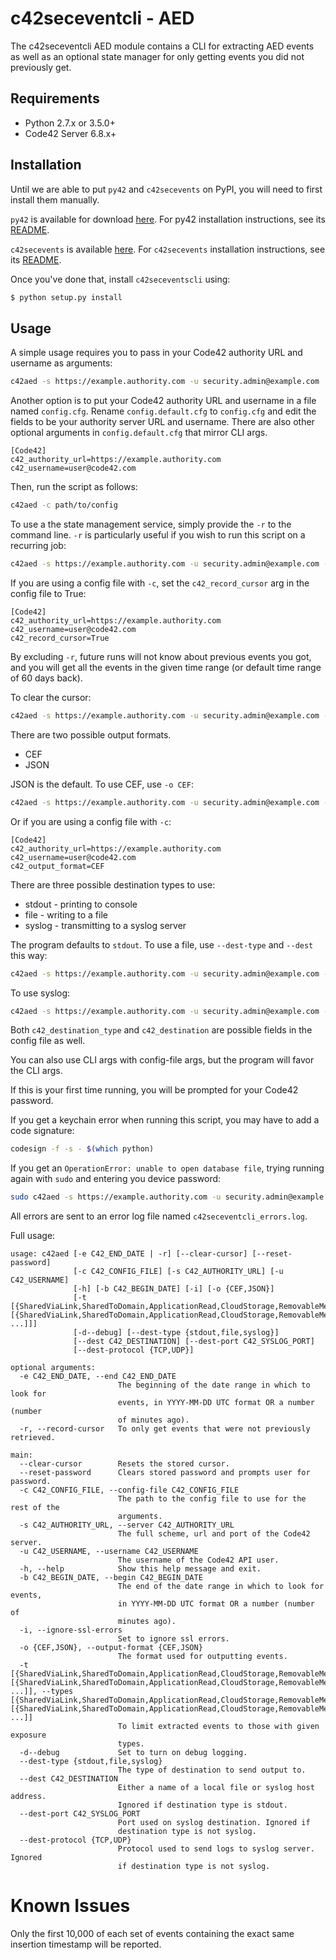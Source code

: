 # c42seceventcli - AED

The c42seceventcli AED module contains a CLI for extracting AED events as well as an optional state manager
for only getting events you did not previously get.

## Requirements

- Python 2.7.x or 3.5.0+
- Code42 Server 6.8.x+

## Installation
Until we are able to put `py42` and `c42secevents` on PyPI, you will need to first install them manually.

`py42` is available for download [here](https://confluence.corp.code42.com/pages/viewpage.action?pageId=61767969#py42%E2%80%93Code42PythonSDK-Downloads).
For py42 installation instructions, see its [README](https://stash.corp.code42.com/projects/SH/repos/lib_c42_python_sdk/browse/README.md).

`c42secevents` is available [here](https://confluence.corp.code42.com/display/LS/Security+Event+Extractor+-+Python).
For `c42secevents` installation instructions, see its [README](https://stash.corp.code42.com/projects/INT/repos/security-event-extractor/browse/README.md).

Once you've done that, install `c42seceventscli` using:

```bash
$ python setup.py install
```

## Usage

A simple usage requires you to pass in your Code42 authority URL and username as arguments:

```bash
c42aed -s https://example.authority.com -u security.admin@example.com
```
        
Another option is to put your Code42 authority URL and username in a file named `config.cfg`. 
Rename `config.default.cfg` to `config.cfg` and edit the fields to be your
authority server URL and username.
There are also other optional arguments in `config.default.cfg` that mirror CLI args.

```buildoutcfg
[Code42]
c42_authority_url=https://example.authority.com
c42_username=user@code42.com
```

Then, run the script as follows:

```bash
c42aed -c path/to/config
```

To use a the state management service, simply provide the `-r` to the command line.
`-r` is particularly useful if you wish to run this script on a recurring job:

```bash
c42aed -s https://example.authority.com -u security.admin@example.com -r
```

If you are using a config file with `-c`, set the `c42_record_cursor` arg in the config file to True:

```buildoutcfg
[Code42]
c42_authority_url=https://example.authority.com
c42_username=user@code42.com
c42_record_cursor=True
```
By excluding `-r`, future runs will not know about previous events you got, and 
you will get all the events in the given time range (or default time range of 60 days back). 

To clear the cursor:

```bash
c42aed -s https://example.authority.com -u security.admin@example.com -r --clear-cursor
```
There are two possible output formats.

* CEF
* JSON

JSON is the default. To use CEF, use `-o CEF`:

```bash
c42aed -s https://example.authority.com -u security.admin@example.com -o CEF
```

Or if you are using a config file with `-c`:

```buildoutcfg
[Code42]
c42_authority_url=https://example.authority.com
c42_username=user@code42.com
c42_output_format=CEF
```

There are three possible destination types to use:

* stdout - printing to console
* file - writing to a file
* syslog - transmitting to a syslog server

The program defaults to `stdout`. To use a file, use `--dest-type` and `--dest` this way:

```bash
c42aed -s https://example.authority.com -u security.admin@example.com --dest-type file --dest name-of-file.txt
```

To use syslog:

```bash
c42aed -s https://example.authority.com -u security.admin@example.com --dest-type syslog --dest https://syslog.example.com
```

Both `c42_destination_type` and `c42_destination` are possible fields in the config file as well.

You can also use CLI args with config-file args, but the program will favor the CLI args.

If this is your first time running, you will be prompted for your Code42 password.

If you get a keychain error when running this script, you may have to add a code signature:

```bash
codesign -f -s - $(which python)
```

If you get an `OperationError: unable to open database file`, trying running again with `sudo` and entering you device password:

```bash
sudo c42aed -s https://example.authority.com -u security.admin@example.com
``` 

All errors are sent to an error log file named `c42seceventcli_errors.log`.


Full usage:

```
usage: c42aed [-e C42_END_DATE | -r] [--clear-cursor] [--reset-password]
              [-c C42_CONFIG_FILE] [-s C42_AUTHORITY_URL] [-u C42_USERNAME]
              [-h] [-b C42_BEGIN_DATE] [-i] [-o {CEF,JSON}]
              [-t [{SharedViaLink,SharedToDomain,ApplicationRead,CloudStorage,RemovableMedia,IsPublic} [{SharedViaLink,SharedToDomain,ApplicationRead,CloudStorage,RemovableMedia,IsPublic} ...]]]
              [-d--debug] [--dest-type {stdout,file,syslog}]
              [--dest C42_DESTINATION] [--dest-port C42_SYSLOG_PORT]
              [--dest-protocol {TCP,UDP}]

optional arguments:
  -e C42_END_DATE, --end C42_END_DATE
                        The beginning of the date range in which to look for
                        events, in YYYY-MM-DD UTC format OR a number (number
                        of minutes ago).
  -r, --record-cursor   To only get events that were not previously retrieved.

main:
  --clear-cursor        Resets the stored cursor.
  --reset-password      Clears stored password and prompts user for password.
  -c C42_CONFIG_FILE, --config-file C42_CONFIG_FILE
                        The path to the config file to use for the rest of the
                        arguments.
  -s C42_AUTHORITY_URL, --server C42_AUTHORITY_URL
                        The full scheme, url and port of the Code42 server.
  -u C42_USERNAME, --username C42_USERNAME
                        The username of the Code42 API user.
  -h, --help            Show this help message and exit.
  -b C42_BEGIN_DATE, --begin C42_BEGIN_DATE
                        The end of the date range in which to look for events,
                        in YYYY-MM-DD UTC format OR a number (number of
                        minutes ago).
  -i, --ignore-ssl-errors
                        Set to ignore ssl errors.
  -o {CEF,JSON}, --output-format {CEF,JSON}
                        The format used for outputting events.
  -t [{SharedViaLink,SharedToDomain,ApplicationRead,CloudStorage,RemovableMedia,IsPublic} [{SharedViaLink,SharedToDomain,ApplicationRead,CloudStorage,RemovableMedia,IsPublic} ...]], --types [{SharedViaLink,SharedToDomain,ApplicationRead,CloudStorage,RemovableMedia,IsPublic} [{SharedViaLink,SharedToDomain,ApplicationRead,CloudStorage,RemovableMedia,IsPublic} ...]]
                        To limit extracted events to those with given exposure
                        types.
  -d--debug             Set to turn on debug logging.
  --dest-type {stdout,file,syslog}
                        The type of destination to send output to.
  --dest C42_DESTINATION
                        Either a name of a local file or syslog host address.
                        Ignored if destination type is stdout.
  --dest-port C42_SYSLOG_PORT
                        Port used on syslog destination. Ignored if
                        destination type is not syslog.
  --dest-protocol {TCP,UDP}
                        Protocol used to send logs to syslog server. Ignored
                        if destination type is not syslog.
```

# Known Issues

Only the first 10,000 of each set of events containing the exact same insertion timestamp will be reported.

